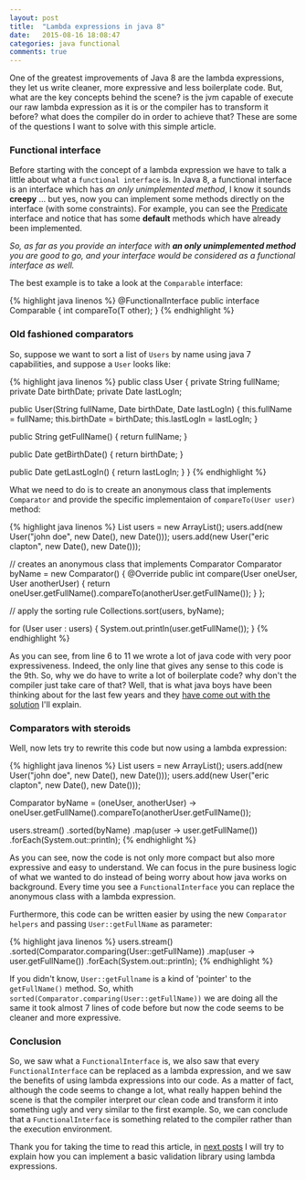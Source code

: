 ```yaml
---
layout: post
title:  "Lambda expressions in java 8"
date:   2015-08-16 18:08:47
categories: java functional
comments: true
---
```

One of the greatest improvements of Java 8 are the lambda expressions, they let us write cleaner, more expressive and less boilerplate code. But, what are the key concepts behind the scene? is the jvm capable of execute our raw lambda expression as it is or the compiler has to transform it before? what does the compiler do in order to achieve that?
These are some of the questions I want to solve with this simple article.

### Functional interface
Before starting with the concept of a lambda expression we have to talk a little about what a `functional interface` is. In Java 8, a functional interface is an interface which has *an only unimplemented method*, I know it sounds **creepy** ... but yes, now you can implement some methods directly on the interface (with some constraints). For example, you can see the [Predicate](http://grepcode.com/file/repository.grepcode.com/java/root/jdk/openjdk/8-b132/java/util/function/Predicate.java) interface and notice that has some **default** methods which have already been implemented.

*So, as far as you provide an interface with **an only unimplemented method** you are good to go, and your interface would be considered as a functional interface as well.*

The best example is to take a look at the `Comparable` interface:

{% highlight java linenos %}
@FunctionalInterface
public interface Comparable<T> {
  int compareTo(T other);
}
{% endhighlight %}

### Old fashioned comparators
So, suppose we want to sort a list of `Users` by name using java 7 capabilities, and suppose a `User` looks like:

{% highlight java linenos %}
public class User {
  private String fullName;
  private Date birthDate;
  private Date lastLogIn;

  public User(String fullName, Date birthDate, Date lastLogIn) {
    this.fullName = fullName;
    this.birthDate = birthDate;
    this.lastLogIn = lastLogIn;
  }

  public String getFullName() {
    return fullName;
  }

  public Date getBirthDate() {
    return birthDate;
  }

  public Date getLastLogIn() {
    return lastLogIn;
  }
}
{% endhighlight %}

What we need to do is to create an anonymous class that implements `Comparator` and provide the specific implementaion of `compareTo(User user)` method:

{% highlight java linenos %}
List<User> users = new ArrayList<User>();
users.add(new User("john doe", new Date(), new Date()));
users.add(new User("eric clapton", new Date(), new Date()));

// creates an anonymous class that implements Comparator
Comparator<User> byName = new Comparator<User>() {
  @Override
  public int compare(User oneUser, User anotherUser) {
    return oneUser.getFullName().compareTo(anotherUser.getFullName());
  }
};

// apply the sorting rule
Collections.sort(users, byName);

for (User user : users) {
  System.out.println(user.getFullName());
}
{% endhighlight %}

As you can see, from line 6 to 11 we wrote a lot of java code with very poor expressiveness. Indeed, the only line that gives any sense to this code is the 9th.
So, why we do have to write a lot of boilerplate code? why don't the compiler just take care of that? Well, that is what java boys have been thinking about for the last few years and they [have come out with the solution](http://www.globalnerdy.com/wordpress/wp-content/uploads/2013/01/java-problem-factory.jpg) I'll explain.

### Comparators with steroids
Well, now lets try to rewrite this code but now using a lambda expression:

{% highlight java linenos %}
List<User> users = new ArrayList<User>();
users.add(new User("john doe", new Date(), new Date()));
users.add(new User("eric clapton", new Date(), new Date()));

Comparator<User> byName = (oneUser, anotherUser) -> oneUser.getFullName().compareTo(anotherUser.getFullName());

users.stream()
  .sorted(byName)
  .map(user -> user.getFullName())
  .forEach(System.out::println);
{% endhighlight %}

As you can see, now the code is not only more compact but also more expressive and easy to understand. We can focus in the pure business logic of what we wanted to do instead of being worry about how java works on background.
Every time you see a `FunctionalInterface` you can replace the anonymous class with a lambda expression.

Furthermore, this code can be written easier by using the new `Comparator helpers` and passing `User::getFullName` as parameter:

{% highlight java linenos %}
users.stream()
  .sorted(Comparator.comparing(User::getFullName))
  .map(user -> user.getFullName())
  .forEach(System.out::println);
{% endhighlight %}

If you didn't know, `User::getFullname` is a kind of 'pointer' to the `getFullName()` method. So, whith `sorted(Comparator.comparing(User::getFullName))` we are doing all the same it took almost 7 lines of code before but now the code seems to be cleaner and more expressive.


### Conclusion
So, we saw what a `FunctionalInterface` is, we also saw that every `FunctionalInterface` can be replaced as a lambda expression, and we saw the benefits of using lambda expressions into our code.
As a matter of fact, although the code seems to change a lot, what really happen behind the scene is that the compiler interpret our clean code and transform it into something ugly and very similar to the first example. So, we can conclude that a `FunctionalInterface` is something related to the compiler rather than the execution environment.

Thank you for taking the time to read this article, in [next posts](/java/functional/2015/08/17/java-lambda-validations.html) I will try to explain how you can implement a basic validation library using lambda expressions.